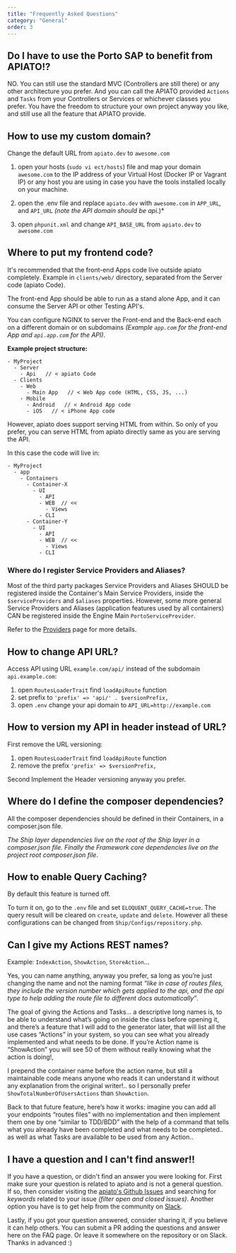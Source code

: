 ```yaml
---
title: "Frequently Asked Questions"
category: "General"
order: 3
---
```



## Do I have to use the Porto SAP to benefit from APIATO!?

NO. You can still use the standard MVC (Controllers are still there) or any other architecture you prefer.
And you can call the APIATO provided `Actions` and `Tasks` from your Controllers or Services or whichever classes you prefer.
You have the freedom to structure your own project anyway you like, and still use all the feature that APIATO provide.


## How to use my custom domain?

Change the default URL from `apiato.dev` to `awesome.com`

1) open your hosts (`sudo vi ect/hosts`) file and map your domain `awesome.com` to the IP address of your Virtual Host (Docker IP or Vagrant IP) or any host you are using in case you have the tools installed locally on your machine.

2) open the .env file and replace `apiato.dev` with `awesome.com` in `APP_URL`, and `API_URL` *(note the API domain should be api.*)*

3) open `phpunit.xml` and change `API_BASE_URL` from `apiato.dev` to `awesome.com`


## Where to put my frontend code?

It's recommended that the front-end Apps code live outside apiato completely. Example in `clients/web/` directory, separated from the Server code (apiato Code).

The front-end App should be able to run as a stand alone App, and it can consume the Server API or other Testing API's.

You can configure NGINX to server the Front-end and the Back-end each on a different domain or on subdomains *(Example `app.com` for the front-end App and `api.app.com` for the API)*.

**Example project structure:**

```
- MyProject
  - Server
    - Api   // < apiato Code
  - Clients
    - Web
      - Main App   // < Web App code (HTML, CSS, JS, ...)
    - Mobile
      - Android   // < Android App code
      - iOS   // < iPhone App code
```

However, apiato does support serving HTML from within. So only of you prefer, you can serve HTML from apiato directly same as you are serving the API.

In this case the code will live in:

```
- MyProject
  - app
    - Containers
      - Container-X
        - UI
          - API
          - WEB  // << 
            - Views
          - CLI
      - Container-Y
        - UI
          - API
          - WEB  // << 
            - Views
          - CLI
```


### Where do I register Service Providers and Aliases?

Most of the third party packages Service Providers and Aliases SHOULD be registered inside the Container's Main Service Providers, inside the `$serviceProviders` and `$aliases` properties. However, some more general Service Providers and Aliases (application features used by all containers) CAN be registered inside the Engine Main `PortoServiceProvider`.

Refer to the [Providers](http://apiato.io/D.components/providers/) page for more details.


## How to change API URL?

Access API using URL `example.com/api/` instead of the subdomain `api.example.com`: 

1. open `RoutesLoaderTrait` find `loadApiRoute` function
2. set prefix to `'prefix' => 'api/' . $versionPrefix,` 
3. open `.env` change your api domain to `API_URL=http://example.com`


## How to version my API in header instead of URL? 

First remove the URL versioning:
1. open `RoutesLoaderTrait` find `loadApiRoute` function
2. remove the prefix `'prefix' => $versionPrefix,`
 
Second Implement the Header versioning anyway you prefer.


## Where do I define the composer dependencies?

All the composer dependencies should be defined in their Containers, in a composer.json file.

*The Ship layer dependencies live on the root of the Ship layer in a composer.json file. Finally the 
Framework core dependencies live on the project root composer.json file*.



## How to enable Query Caching?

By default this feature is turned off.

To turn it on, go to the `.env` file and set `ELOQUENT_QUERY_CACHE=true`. The query result will be cleared on `create`, `update` and `delete`. However all these configurations can be changed from `Ship/Configs/repository.php`.



## Can I give my Actions REST names? 

Example: `IndexAction`, `ShowAction`, `StoreAction`...

Yes, you can name anything, anyway you prefer, sa long as you’re just changing the name and not the naming format 
*“like in case of routes files, they include the version number which gets applied to the api, 
and the api type to help adding the route file to different docs automatically”*.

The goal of giving the Actions and Tasks… a descriptive long names is, to be able to understand what’s going on 
inside the class before opening it, and there’s a feature that I will add to the generator later, 
that will list all the use cases “Actions” in your system, so you can see what you already implemented and what 
needs to be done. If you’re Action name is “ShowAction” you will see 50 of them without really knowing what 
the action is doing!,  

I prepend the container name before the action name, but still a maintainable code means anyone who reads it can 
understand it without any explanation from the original writer!.. 
so I personally prefer `ShowTotalNumberOfUsersActions` than `ShowAction`.

Back to that future feature, here’s how it works: 
imagine you can add all your endpoints “routes files” with no implementation and then implement them one by 
one “similar to TDD/BDD” with the help of a command that tells what you already have been completed and what 
needs to be completed.. as well as what Tasks are available to be used from any Action..



## I have a question and I can't find answer!!

If you have a question, or didn't find an answer you were looking for. 
First make sure your question is related to apiato and is not a general question.  
If so, then consider visiting the [apiato's Github Issues](https://github.com/apiato/apiato/issues) and searching for  
*keywords* related to your issue *(filter open and closed issues)*. 
Another option you have is to get help from the community on [Slack](https://now-examples-slackin-bvfqosqozk.now.sh).

Lastly, if you got your question answered, consider sharing it, if you believe it can help others. 
You can submit a PR adding the questions and answer here on the FAQ page. 
Or leave it somewhere on the repository or on Slack. Thanks in advanced :)


